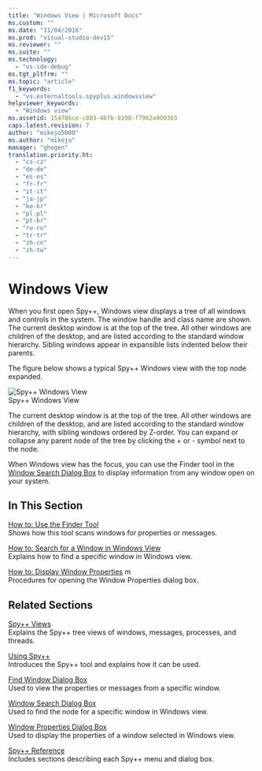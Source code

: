 ```yaml
---
title: "Windows View | Microsoft Docs"
ms.custom: ""
ms.date: "11/04/2016"
ms.prod: "visual-studio-dev15"
ms.reviewer: ""
ms.suite: ""
ms.technology: 
  - "vs-ide-debug"
ms.tgt_pltfrm: ""
ms.topic: "article"
f1_keywords: 
  - "vs.externaltools.spyplus.windowsview"
helpviewer_keywords: 
  - "Windows view"
ms.assetid: 154786ce-c803-4bfb-8198-f7962a900363
caps.latest.revision: 7
author: "mikejo5000"
ms.author: "mikejo"
manager: "ghogen"
translation.priority.ht: 
  - "cs-cz"
  - "de-de"
  - "es-es"
  - "fr-fr"
  - "it-it"
  - "ja-jp"
  - "ko-kr"
  - "pl-pl"
  - "pt-br"
  - "ru-ru"
  - "tr-tr"
  - "zh-cn"
  - "zh-tw"
---
```

# Windows View
When you first open Spy++, Windows view displays a tree of all windows and controls in the system. The window handle and class name are shown. The current desktop window is at the top of the tree. All other windows are children of the desktop, and are listed according to the standard window hierarchy. Sibling windows appear in expansible lists indented below their parents.  
  
 The figure below shows a typical Spy++ Windows view with the top node expanded.  
  
 ![Spy&#43;&#43; Windows View](../debugger/media/spy--_windowsview.png "Spy++_WindowsView")  
Spy++ Windows View  
  
 The current desktop window is at the top of the tree. All other windows are children of the desktop, and are listed according to the standard window hierarchy, with sibling windows ordered by Z-order. You can expand or collapse any parent node of the tree by clicking the + or - symbol next to the node.  
  
 When Windows view has the focus, you can use the Finder tool in the [Window Search Dialog Box](../debugger/window-search-dialog-box.md) to display information from any window open on your system.  
  
## In This Section  
 [How to: Use the Finder Tool](../debugger/how-to-use-the-finder-tool.md)  
 Shows how this tool scans windows for properties or messages.  
  
 [How to: Search for a Window in Windows View](../debugger/how-to-search-for-a-window-in-windows-view.md)  
 Explains how to find a specific window in Windows view.  
  
 [How to: Display Window Properties](../debugger/how-to-display-window-properties.md) m  
 Procedures for opening the Window Properties dialog box.  
  
## Related Sections  
 [Spy++ Views](../debugger/spy-increment-views.md)  
 Explains the Spy++ tree views of windows, messages, processes, and threads.  
  
 [Using Spy++](../debugger/using-spy-increment.md)  
 Introduces the Spy++ tool and explains how it can be used.  
  
 [Find Window Dialog Box](../debugger/find-window-dialog-box.md)  
 Used to view the properties or messages from a specific window.  
  
 [Window Search Dialog Box](../debugger/window-search-dialog-box.md)  
 Used to find the node for a specific window in Windows view.  
  
 [Window Properties Dialog Box](../debugger/window-properties-dialog-box.md)  
 Used to display the properties of a window selected in Windows view.  
  
 [Spy++ Reference](../debugger/spy-increment-reference.md)  
 Includes sections describing each Spy++ menu and dialog box.